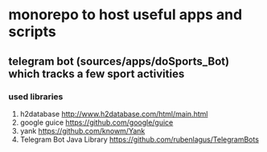 # monorepo to host useful apps and scripts
## telegram bot (sources/apps/doSports_Bot) which tracks a few sport activities 
### used libraries 
1. h2database http://www.h2database.com/html/main.html 
2. google guice https://github.com/google/guice 
3. yank https://github.com/knowm/Yank
4. Telegram Bot Java Library https://github.com/rubenlagus/TelegramBots

